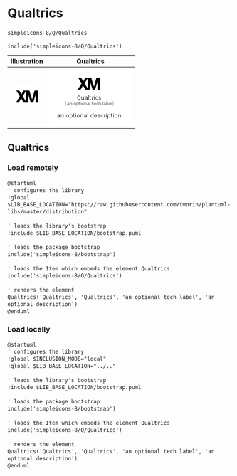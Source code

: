 # Qualtrics


```text
simpleicons-8/Q/Qualtrics
```

```text
include('simpleicons-8/Q/Qualtrics')
```



| Illustration | Qualtrics |
| :---: | :---: |
| ![illustration for Illustration](../../simpleicons-8/Q/Qualtrics.png) | ![illustration for Qualtrics](../../simpleicons-8/Q/Qualtrics.Local.png) |




## Qualtrics

### Load remotely
```plantuml
@startuml
' configures the library
!global $LIB_BASE_LOCATION="https://raw.githubusercontent.com/tmorin/plantuml-libs/master/distribution"

' loads the library's bootstrap
!include $LIB_BASE_LOCATION/bootstrap.puml

' loads the package bootstrap
include('simpleicons-8/bootstrap')

' loads the Item which embeds the element Qualtrics
include('simpleicons-8/Q/Qualtrics')

' renders the element
Qualtrics('Qualtrics', 'Qualtrics', 'an optional tech label', 'an optional description')
@enduml
```

### Load locally
```plantuml
@startuml
' configures the library
!global $INCLUSION_MODE="local"
!global $LIB_BASE_LOCATION="../.."

' loads the library's bootstrap
!include $LIB_BASE_LOCATION/bootstrap.puml

' loads the package bootstrap
include('simpleicons-8/bootstrap')

' loads the Item which embeds the element Qualtrics
include('simpleicons-8/Q/Qualtrics')

' renders the element
Qualtrics('Qualtrics', 'Qualtrics', 'an optional tech label', 'an optional description')
@enduml
```

